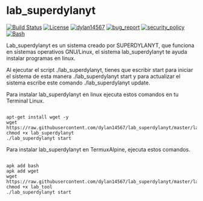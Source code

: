 # lab_superdylanyt
[![Build Status](https://img.shields.io/github/stars/dylan14567/lab_tool.svg)](https://github.com/dylan14567/lab_superdylanyt)
[![License](https://img.shields.io/github/license/dylan14567/lab_tool.svg)](https://github.com/dylan14567/lab_superdylanyt/blob/master/LICENSE)
[![dylan14567](https://img.shields.io/badge/author-dylan14567-green.svg)](https://github.com/dylan14567)
[![bug_report](https://img.shields.io/badge/bug-report-red.svg)](https://github.com/dylan14567/lab_superdylanyt/blob/master/.github/ISSUE_TEMPLATE/bug_report.md)
[![security_policy](https://img.shields.io/badge/security-policy-cyan.svg)](https://github.com/dylan14567/lab_superdylanyt/blob/master/SECURITY.md)
[![Bash](https://img.shields.io/badge/language-Bash-blue.svg)](https://www.gnu.org/software/bash/)

Lab_superdylanyt es un sistema creado por SUPERDYLANYT, que funciona en sistemas operativos GNU/Linux, el sistema lab_superdylanyt te ayuda instalar
programas en linux.

Al ejecutar el script ./lab_superdylanyt, tienes que escribir start para iniciar el sistema de esta manera ./lab_superdylanyt start y para actualizar el sistema escribe este comando ./lab_superdylanyt update.

Para instalar lab_superdylanyt en linux ejecuta estos comandos en tu Terminal Linux.

```shell

apt-get install wget -y
wget https://raw.githubusercontent.com/dylan14567/lab_superdylanyt/master/lab_superdylanyt
chmod +x lab_superdylanyt
./lab_superdylanyt start

```

Para instalar lab_superdylanyt en TermuxAlpine, ejecuta estos comandos.

```shell

apk add bash 
apk add wget
wget https://raw.githubusercontent.com/dylan14567/lab_superdylanyt/master/lab_superdylanyt
chmod +x lab_tool
./lab_superdylanyt start

```
